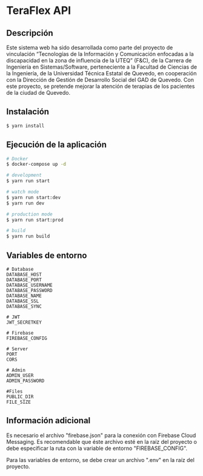 # TeraFlex API
## Descripción

Este sistema web ha sido desarrollada como parte del proyecto de vinculación “Tecnologías de la Información y Comunicación enfocadas a la discapacidad en la zona de influencia de la UTEQ” (F&C), de la Carrera de Ingeniería en Sistemas/Software, perteneciente a la Facultad de Ciencias de la Ingeniería, de la Universidad Técnica Estatal de Quevedo, en cooperación con la Dirección de Gestión de Desarrollo Social del GAD de Quevedo. Con este proyecto, se pretende mejorar la atención de terapias de los pacientes de la ciudad de Quevedo.

## Instalación

```bash
$ yarn install
```

## Ejecución de la aplicación

```bash
# Docker
$ docker-compose up -d

# development
$ yarn run start

# watch mode
$ yarn run start:dev
$ yarn run dev

# production mode
$ yarn run start:prod

# build
$ yarn run build
```

## Variables de entorno

```dotenv
# Database
DATABASE_HOST
DATABASE_PORT
DATABASE_USERNAME
DATABASE_PASSWORD
DATABASE_NAME
DATABASE_SSL
DATABASE_SYNC

# JWT
JWT_SECRETKEY

# Firebase
FIREBASE_CONFIG

# Server
PORT
CORS

# Admin
ADMIN_USER
ADMIN_PASSWORD

#Files
PUBLIC_DIR
FILE_SIZE
```

## Información adicional
Es necesario el archivo "firebase.json" para la conexión con Firebase Cloud Messaging. Es recomendable que éste archivo esté en la raíz del proyecto o debe especificar la ruta con la variable de entorno "FIREBASE_CONFIG".

Para las variables de entorno, se debe crear un archivo ".env" en la raíz del proyecto.






